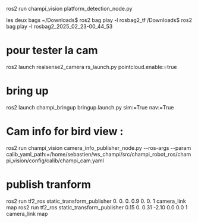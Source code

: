 ros2 run champi_vision platform_detection_node.py 

les deux bags
~/Downloads$ ros2 bag play -l rosbag2_tf
/Downloads$ ros2 bag play -l rosbag2_2025_02_23-00_44_53



#  pour tester la cam
ros2 launch realsense2_camera rs_launch.py pointcloud.enable:=true

# bring up
ros2 launch champi_bringup bringup.launch.py sim:=True nav:=True

# Cam info for bird view :
ros2 run champi_vision camera_info_publisher_node.py --ros-args --param calib_yaml_path:=/home/sebastien/ws_champi/src/champi_robot_ros/champi_vision/config/calib/champi_cam.yaml 

# publish tranform
ros2 run tf2_ros static_transform_publisher 0. 0. 0. 0.9 0. 0. 1 camera_link map
ros2 run tf2_ros static_transform_publisher 0.15 0. 0.31 -2.10 0.0 0.0 1 camera_link map
